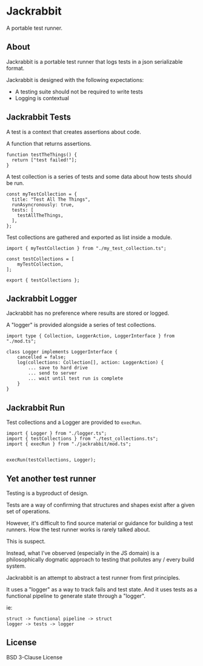 # Jackrabbit

A portable test runner.

## About

Jackrabbit is a portable test runner that logs tests in a json serializable
format.

Jackrabbit is designed with the following expectations:
- A testing suite should not be required to write tests
- Logging is contextual

## Jackrabbit Tests

A test is a context that creates assertions about code.

A function that returns assertions.

```TS
function testTheThings() {
  return ["test failed!"];
}
```

A test collection is a series of tests and some data about how tests should be
run.

```TS
const myTestCollection = {
  title: "Test All The Things",
  runAsyncronously: true,
  tests: [
    testAllTheThings,
  ],
};
```

Test collections are gathered and exported as list inside a module.

```TS
import { myTestCollection } from "./my_test_collection.ts";

const testCollections = [
	myTestCollection,
];

export { testCollections };
```

## Jackrabbit Logger

Jackrabbit has no preference where results are stored or logged.

A "logger" is provided alongside a series of test collections.

```TS
import type { Collection, LoggerAction, LoggerInterface } from "./mod.ts";

class Logger implements LoggerInterface {
	cancelled = false;
	log(collections: Collection[], action: LoggerAction) {
		... save to hard drive
		... send to server
		... wait until test run is complete
	}
}
```

## Jackrabbit Run

Test collections and a Logger are provided to `execRun`.

```TS
import { Logger } from "./logger.ts";
import { testCollections } from "./test_collections.ts";
import { execRun } from "./jackrabbit/mod.ts";


execRun(testCollections, Logger);
```

## Yet another test runner

Testing is a byproduct of design.

Tests are a way of confirming that structures and shapes exist after a given set of operations.

However, it's difficult to find source material or guidance for building a test runners. How the test runner works is rarely talked about.

This is suspect.

Instead, what I've observed (especially in the JS domain) is a philosophically dogmatic approach to testing that pollutes any / every build system.

Jackrabbit is an attempt to abstract a test runner from first principles.

It uses a "logger" as a way to track fails and test state. And it uses tests as a functional pipeline to generate state through a "logger".

ie:
```
struct -> functional pipeline -> struct
logger -> tests -> logger
```

## License

BSD 3-Clause License
